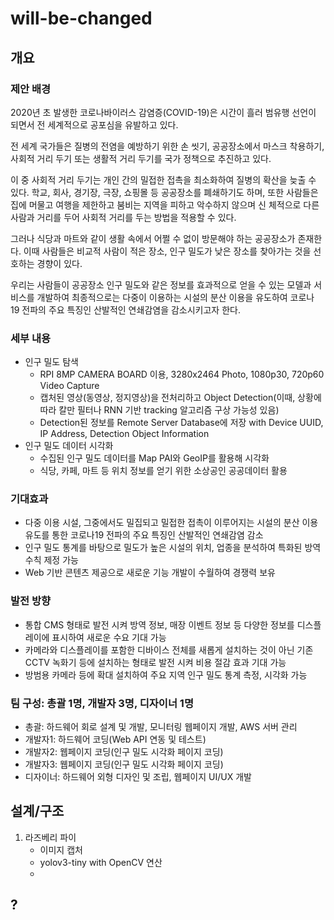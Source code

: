 # will-be-changed

## 개요

### 제안 배경

2020년 초 발생한 코로나바이러스 감염증(COVID-19)은 시간이 흘러 범유행 선언이 되면서 전 세계적으로 공포심을 유발하고 있다.

전 세계 국가들은 질병의 전염을 예방하기 위한 손 씻기, 공공장소에서 마스크 착용하기, 사회적 거리 두기 또는 생활적 거리 두기를 국가 정책으로 추진하고 있다.

이 중 사회적 거리 두기는 개인 간의 밀접한 접촉을 최소화하여 질병의 확산을 늦출 수 있다. 학교, 회사, 경기장, 극장, 쇼핑몰 등 공공장소를 폐쇄하기도 하며, 또한 사람들은 집에 머물고 여행을 제한하고 붐비는 지역을 피하고 악수하지 않으며 신 체적으로 다른 사람과 거리를 두어 사회적 거리를 두는 방법을 적용할 수 있다.

그러나 식당과 마트와 같이 생활 속에서 어쩔 수 없이 방문해야 하는 공공장소가 존재한다. 이때 사람들은 비교적 사람이 적은 장소, 인구 밀도가 낮은 장소를 찾아가는 것을 선호하는 경향이 있다.

우리는 사람들이 공공장소 인구 밀도와 같은 정보를 효과적으로 얻을 수 있는 모델과 서비스를 개발하여 최종적으로는 다중이 이용하는 시설의 분산 이용을 유도하여 코로나 19 전파의 주요 특징인 산발적인 연쇄감염을 감소시키고자 한다.

### 세부 내용

* 인구 밀도 탐색
  * RPI 8MP CAMERA BOARD 이용, 3280x2464 Photo, 1080p30, 720p60 Video Capture
  * 캡처된 영상(동영상, 정지영상)을 전처리하고 Object Detection(이때, 상황에 따라 칼만 필터나 RNN 기반 tracking 알고리즘 구상 가능성 있음)
  * Detection된 정보를 Remote Server Database에 저장
    with Device UUID, IP Address, Detection Object Information
* 인구 밀도 데이터 시각화
  * 수집된 인구 밀도 데이터를 Map PAI와 GeoIP를 활용해 시각화
  * 식당, 카페, 마트 등 위치 정보를 얻기 위한 소상공인 공공데이터 활용

### 기대효과

* 다중 이용 시설, 그중에서도 밀집되고 밀접한 접촉이 이루어지는 시설의 분산 이용 유도를 통한 코로나19 전파의 주요 특징인 산발적인 연쇄감염 감소
* 인구 밀도 통계를 바탕으로 밀도가 높은 시설의 위치, 업종을 분석하여 특화된 방역 수칙 제정 가능
* Web 기반 콘텐츠 제공으로 새로운 기능 개발이 수월하여 경쟁력 보유

### 발전 방향

* 통합 CMS 형태로 발전 시켜 방역 정보, 매장 이벤트 정보 등 다양한 정보를 디스플레이에 표시하여 새로운 수요 기대 가능
* 카메라와 디스플레이를 포함한 디바이스 전체를 새롭게 설치하는 것이 아닌 기존 CCTV 녹화기 등에 설치하는 형태로 발전 시켜 비용 절감 효과 기대 가능
* 방범용 카메라 등에 확대 설치하여 주요 지역 인구 밀도 통계 측정, 시각화 가능

### 팀 구성: 총괄 1명, 개발자 3명, 디자이너 1명

* 총괄: 하드웨어 회로 설계 및 개발, 모니터링 웹페이지 개발, AWS 서버 관리
* 개발자1: 하드웨어 코딩(Web API 연동 및 테스트)
* 개발자2: 웹페이지 코딩(인구 밀도 시각화 페이지 코딩)
* 개발자3: 웹페이지 코딩(인구 밀도 시각화 페이지 코딩)
* 디자이너: 하드웨어 외형 디자인 및 조립, 웹페이지 UI/UX 개발

## 설계/구조

1. 라즈베리 파이
   * 이미지 캡처
   * yolov3-tiny with OpenCV 연산
   * 

## ?